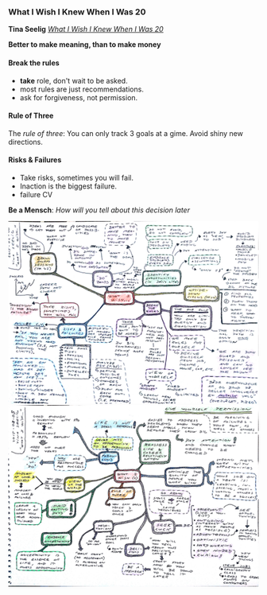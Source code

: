 ### What I Wish I Knew When I Was 20

**Tina Seelig** [*What I Wish I Knew When I Was 20*](https://www.amazon.co.uk/What-Wish-Knew-When-Was-ebook/dp/B07Q83G41J/)

**Better to make meaning, than to make money**

#### Break the rules

* **take** role, don't wait to be asked.
* most rules are just recommendations.
* ask for forgiveness, not permission.

#### Rule of Three

The *rule of three*: You can only track 3 goals at a gime. Avoid shiny new directions.

#### Risks & Failures

* Take risks, sometimes you will fail.
* Inaction is the biggest failure.
* failure CV

**Be a Mensch**: *How will you tell about this decision later*

[![What I Wish I Knew When I Was 20 - 1](what-I-wish-I-knew-2015-02-08_1.jpg "What I Wish I Knew When I Was 20 - 1")](what-I-wish-I-knew-2015-02-08_1.jpg)
[![What I Wish I Knew When I Was 20 - 2](what-I-wish-I-knew-2015-02-08_2.jpg "What I Wish I Knew When I Was 20 - 2")](what-I-wish-I-knew-2015-02-08_2.jpg)
